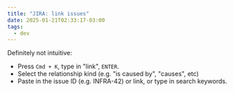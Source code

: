 ```yaml
---
title: "JIRA: link issues"
date: 2025-01-21T02:33:17-03:00
tags:
  - dev
---
```


Definitely not intuitive:

- Press `Cmd + K`, type in "link", `ENTER`.
- Select the relationship kind (e.g. "is caused by", "causes", etc)
- Paste in the issue ID (e.g. INFRA-42) or link, or type in search keywords.
